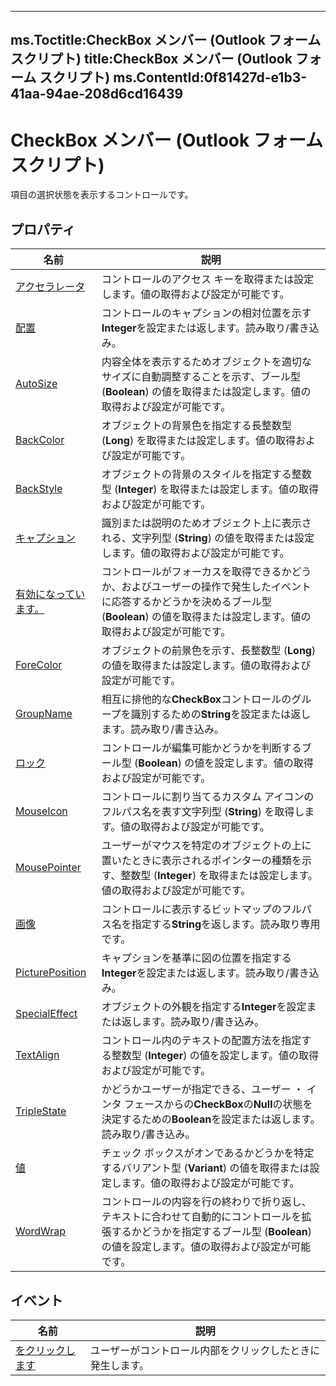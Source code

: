 

---
ms.Toctitle:CheckBox メンバー (Outlook フォーム スクリプト)
title:CheckBox メンバー (Outlook フォーム スクリプト)
ms.ContentId:0f81427d-e1b3-41aa-94ae-208d6cd16439
---
# CheckBox メンバー (Outlook フォーム スクリプト)




項目の選択状態を表示するコントロールです。

## プロパティ


|**名前**|**説明**|
|---|---|
|[アクセラレータ](940cec9e-8c29-4db9-77bd-b52cee7748f9.md)|コントロールのアクセス キーを取得または設定します。値の取得および設定が可能です。|
|[配置](cbbb3e9e-7317-c934-8dd4-72627be82cd8.md)|コントロールのキャプションの相対位置を示す**Integer**を設定または返します。読み取り/書き込み。|
|[AutoSize](1bbe09ed-bf8e-3126-e756-ddd6035400d8)|内容全体を表示するためオブジェクトを適切なサイズに自動調整することを示す、ブール型 (**Boolean**) の値を取得または設定します。値の取得および設定が可能です。|
|[BackColor](c0c3a00c-2679-68fb-6a4e-6f8bb9946694)|オブジェクトの背景色を指定する長整数型 (**Long**) を取得または設定します。値の取得および設定が可能です。|
|[BackStyle](a28550ae-e017-712f-cd13-36d281e90453)|オブジェクトの背景のスタイルを指定する整数型 (**Integer**) を取得または設定します。値の取得および設定が可能です。|
|[キャプション](ee143257-1e0d-d50a-7ed1-44a53af4a1c0)|識別または説明のためオブジェクト上に表示される、文字列型 (**String**) の値を取得または設定します。値の取得および設定が可能です。|
|[有効になっています。](f92ba82f-8945-da31-13e9-b6211b4921f6)|コントロールがフォーカスを取得できるかどうか、およびユーザーの操作で発生したイベントに応答するかどうかを決めるブール型 (**Boolean**) の値を取得または設定します。値の取得および設定が可能です。|
|[ForeColor](5c1f3216-a59f-8d22-5f6f-4c09572ffab9)|オブジェクトの前景色を示す、長整数型 (**Long**) の値を取得または設定します。値の取得および設定が可能です。|
|[GroupName](24fc2e67-273d-2ef3-1040-e5fa9161bd81.md)|相互に排他的な**CheckBox**コントロールのグループを識別するための**String**を設定または返します。読み取り/書き込み。|
|[ロック](7cc183ed-44d1-8407-919a-43de05d52e75)|コントロールが編集可能かどうかを判断するブール型 (**Boolean**) の値を設定します。値の取得および設定が可能です。|
|[MouseIcon](6d3e1fe9-a23e-44d3-e569-9c0969ebcf6e)|コントロールに割り当てるカスタム アイコンのフルパス名を表す文字列型 (**String**) を取得します。値の取得および設定が可能です。|
|[MousePointer](7787fce4-564a-ad9e-6e54-d4cd6a0a3e8a)|ユーザーがマウスを特定のオブジェクトの上に置いたときに表示されるポインターの種類を示す、整数型 (**Integer**) を取得または設定します。値の取得および設定が可能です。|
|[画像](2110dbf6-19d7-5ce8-2ff3-f2622a2cf949.md)|コントロールに表示するビットマップのフルパス名を指定する**String**を返します。読み取り専用です。|
|[PicturePosition](00f79d48-51a8-2c21-5ffa-ff816824628c.md)|キャプションを基準に図の位置を指定する**Integer**を設定または返します。読み取り/書き込み。|
|[SpecialEffect](98b61ff8-95c9-42cb-aa71-25053f0e6644.md)|オブジェクトの外観を指定する**Integer**を設定または返します。読み取り/書き込み。|
|[TextAlign](2ce54774-230f-9e6b-a866-28c9a7512280)|コントロール内のテキストの配置方法を指定する整数型 (**Integer**) の値を設定します。値の取得および設定が可能です。|
|[TripleState](6d68324c-a551-b0d4-b89e-28e1045f0992.md)|かどうかユーザーが指定できる、ユーザー ・ インタ フェースからの**CheckBox**の**Null**の状態を決定するための**Boolean**を設定または返します。読み取り/書き込み。|
|[値](24b3b4ab-e7cc-f024-c8b4-32db5dd389c7)|チェック ボックスがオンであるかどうかを特定するバリアント型 (**Variant**) の値を取得または設定します。値の取得および設定が可能です。|
|[WordWrap](214cbf96-957f-e677-cd0d-cf050b605f4b)|コントロールの内容を行の終わりで折り返し、テキストに合わせて自動的にコントロールを拡張するかどうかを指定するブール型 (**Boolean**) の値を設定します。値の取得および設定が可能です。|



## イベント


|**名前**|**説明**|
|---|---|
|[をクリックします](186f0164-0d7d-0068-b8ec-2e1bc6e561cd.md)|ユーザーがコントロール内部をクリックしたときに発生します。|





